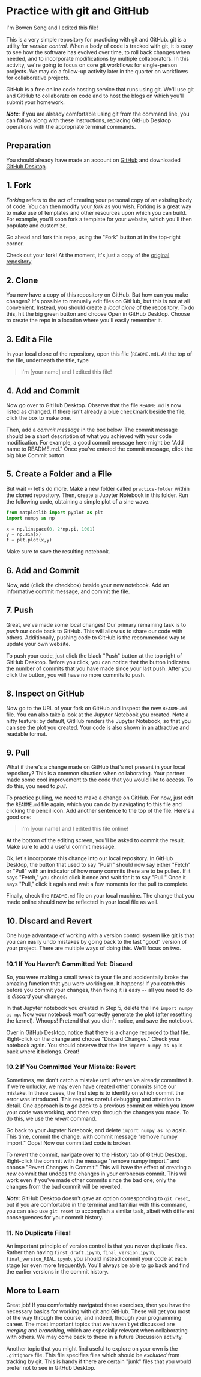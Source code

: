# Practice with git and GitHub

I'm Bowen Song and I edited this file!

This is a very simple repository for practicing with git and GitHub. git is a utility for *version control*. When a body of code is tracked with git, it is easy to see how the software has evolved over time, to roll back changes when needed, and to incorporate modifications by multiple collaborators. In this activity, we're going to focus on core git workflows for single-person projects. We may do a follow-up activity later in the quarter on workflows for collaborative projects. 

GitHub is a free online code hosting service that runs using git. We'll use git and GitHub to collaborate on code and to host the blogs on which you'll submit your homework. 

***Note***: if you are already comfortable using git from the command line, you can follow along with these instructions, replacing GitHub Desktop operations with the appropriate terminal commands.

## Preparation

You should already have made an account on [GitHub](https://github.com/) and downloaded [GitHub Desktop](https://desktop.github.com/). 

## 1. Fork

*Forking* refers to the act of creating your personal copy of an existing body of code. You can then modify your *fork* as you wish. Forking is a great way to make use of templates and other resources upon which you can build. For example, you'll soon fork a template for your website, which you'll then populate and customize. 

Go ahead and fork this repo, using the "Fork" button at in the top-right corner. 

Check out your fork! At the moment, it's just a copy of the [original repository](https://github.com/ErinGeorge/git-practice). 

## 2. Clone

You now have a copy of this repository on GitHub. But how can you make changes? It's possible to manually edit files on GitHub, but this is not at all convenient. Instead, you should create a *local clone* of the repository. To do this, hit the big green button and choose Open in GitHub Desktop. Choose to create the repo in a location where you'll easily remember it. 

## 3. Edit a File

In your local clone of the repository, open this file (`README.md`). At the top of the file, underneath the title, type 

> I'm \[your name\] and I edited this file! 

## 4. Add and Commit

Now go over to GitHub Desktop. Observe that the file `README.md` is now listed as changed. If there isn't already a blue checkmark beside the file, click the box to make one. 

Then, add a *commit message* in the box below. The commit message should be a short description of what you achieved with your code modification. For example, a good commit message here might be "Add name to README.md." Once you've entered the commit message, click the big blue Commit button. 

## 5. Create a Folder and a File

But wait -- let's do more. Make a new folder called `practice-folder` within the cloned repository. Then, create a Jupyter Notebook in this folder. Run the following code, obtaining a simple plot of a sine wave. 

```python
from matplotlib import pyplot as plt
import numpy as np

x = np.linspace(0, 2*np.pi, 1001)
y = np.sin(x)
f = plt.plot(x,y)
``` 

Make sure to save the resulting notebook. 

## 6. Add and Commit

Now, add (click the checkbox) beside your new notebook. Add an informative commit message, and commit the file. 

## 7. Push

Great, we've made some local changes! Our primary remaining task is to *push* our code back to GitHub. This will allow us to share our code with others. Additionally, pushing code to GitHub is the recommended way to update your own website. 

To push your code, just click the black "Push" button at the top right of GitHub Desktop. Before you click, you can notice that the button indicates the number of commits that you have made since your last push. After you click the button, you will have no more commits to push. 

## 8. Inspect on GitHub

Now go to the URL of your fork on GitHub and inspect the new `README.md` file. You can also take a look at the Jupyter Notebook you created. Note a nifty feature: by default, GitHub renders the Jupyter Notebook, so that you can see the plot you created. Your code is also shown in an attractive and readable format. 

## 9. Pull

What if there's a change made on GitHub that's not present in your local repository? This is a common situation when collaborating. Your partner made some cool improvement to the code that you would like to access. To do this, you need to *pull*. 

To practice pulling, we need to make a change on GitHub. For now, just edit the `README.md` file again, which you can do by navigating to this file and clicking the pencil icon. Add another sentence to the top of the file. Here's a good one:

> I'm \[your name\] and I edited this file online! 

At the bottom of the editing screen, you'll be asked to commit the result. Make sure to add a useful commit message. 

Ok, let's incorporate this change into our local repository. In GitHub Desktop, the button that used to say "Push" should now say either "Fetch" or "Pull" with an indicator of how many commits there are to be pulled. If it says "Fetch," you should click it once and wait for it to say "Pull." Once it says "Pull," click it again and wait a few moments for the pull to complete. 

Finally, check the `README.md` file on your local machine. The change that you made online should now be reflected in your local file as well. 

## 10. Discard and Revert

One huge advantage of working with a version control system like git is that you can easily undo mistakes by going back to the last "good" version of your project. There are multiple ways of doing this. We'll focus on two. 

### 10.1 If You Haven't Committed Yet: Discard

So, you were making a small tweak to your file and accidentally broke the amazing function that you were working on. It happens! If you catch this before you commit your changes, then fixing it is easy -- all you need to do is *discard* your changes. 

In that Jupyter notebook you created in Step 5, delete the line `import numpy as np`. Now your notebook won't correctly generate the plot (after resetting the kernel). Whoops! Pretend that you didn't notice, and save the notebook. 

Over in GitHub Desktop, notice that there is a change recorded to that file. Right-click on the change and choose "Discard Changes." Check your notebook again. You should observe that the line `import numpy as np` is back where it belongs. Great!

### 10.2 If You Committed Your Mistake: Revert

Sometimes, we don't catch a mistake until after we've already committed it. If we're unlucky, we may even have created other commits since our mistake. In these cases, the first step is to identify on which commit the error was introduced. This requires careful debugging and attention to detail. One approach is to *go back* to a previous commit on which you know your code was working, and then step through the changes you made. To do this, we use the *revert* command. 

Go back to your Jupyter Notebook, and delete `import numpy as np` again. This time, commit the change, with commit message "remove numpy import." Oops! Now our committed code is broken. 

To *revert* the commit, navigate over to the History tab of GitHub Desktop. Right-click the commit with the message "remove numpy import," and choose "Revert Changes in Commit." This will have the effect of creating a *new* commit that undoes the changes in your erroneous commit. This will work even if you've made other commits since the bad one; only the changes from the bad commit will be reverted. 

***Note***: GitHub Desktop doesn't gave an option corresponding to `git reset`, but if you are comfortable in the terminal and familiar with this command, you can also use `git reset` to accomplish a similar task, albeit with different consequences for your commit history.

### 11. No Duplicate Files! 

An important principle of version control is that you **never** duplicate files. Rather than having `first_draft.ipynb`, `final_version.ipynb`, `final_version_REAL.ipynb`, you should instead commit your code at each stage (or even more frequently). You'll always be able to go back and find the earlier versions in the commit history. 

## More to Learn

Great job! If you comfortably navigated these exercises, then you have the necessary basics for working with git and GitHub. These will get you most of the way through the course, and indeed, through your programming career. The most important topics that we haven't yet discussed are *merging* and *branching*, which are especially relevant when collaborating with others. We may come back to these in a future Discussion activity. 

Another topic that you might find useful to explore on your own is the `.gitignore` file. This file specifies files which should be *excluded* from tracking by git. This is handy if there are certain "junk" files that you would prefer not to see in GitHub Desktop. 
